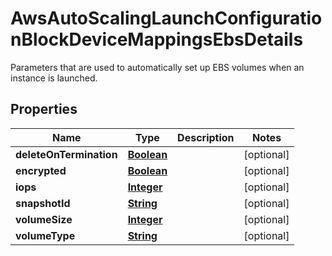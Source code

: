 

# AwsAutoScalingLaunchConfigurationBlockDeviceMappingsEbsDetails

Parameters that are used to automatically set up EBS volumes when an instance is launched.

## Properties

| Name | Type | Description | Notes |
|------------ | ------------- | ------------- | -------------|
|**deleteOnTermination** | [**Boolean**](Boolean.md) |  |  [optional] |
|**encrypted** | [**Boolean**](Boolean.md) |  |  [optional] |
|**iops** | [**Integer**](Integer.md) |  |  [optional] |
|**snapshotId** | [**String**](String.md) |  |  [optional] |
|**volumeSize** | [**Integer**](Integer.md) |  |  [optional] |
|**volumeType** | [**String**](String.md) |  |  [optional] |



